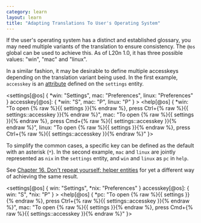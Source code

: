 ```yaml
---
category: learn
layout: learn
title: "Adapting Translations To User's Operating System"
---
```


<section class="clearfix">
  <div class="left">
    <p>If the user's operating system has a distinct and established glossary, you may need multiple variants of the translation to ensure consistency.  The <code>@os</code> global can be used to achieve this.  As of L20n 1.0, it has three possible values: "win", "mac" and "linux".</p>
    <p>In a similar fashion, it may be desirable to define multiple accesskeys depending on the translation variant being used.  In the first example, <code>accesskey</code> is an <a href="{% post_url 2012-07-09-describing-translations-with-custom-data %}">attribute</a> defined on the <code class="entity">settings</code> entity.</p>
  </div>
  <div class="right">
    <div class="editor sourceEditor height35"
      id="sourceEditor1"
      data-source="sourceEditor1"
      data-output="output1"
    >&lt;settings[@os] {
 *win: "Settings",
  mac: "Preferences",
  linux: "Preferences"
 }
 accesskey[@os]: {
  *win: "S",
   mac: "P",
   linux: "P"
 }
&gt;
&lt;help[@os] {
 *win: "To open {% raw %}{{ settings }}{% endraw %}, press Ctrl+{% raw %}{{ settings::accesskey }}{% endraw %}",
  mac: "To open {% raw %}{{ settings }}{% endraw %}, press Cmd+{% raw %}{{ settings::accesskey }}{% endraw %}",
  linux: "To open {% raw %}{{ settings }}{% endraw %}, press Ctrl+{% raw %}{{ settings::accesskey }}{% endraw %}"
}&gt;
    </div>
    <dl id="output1">
    </dl>
  </div>
</section>

<section class="clearfix">
  <div class="left">
    <p>To simplify the common cases, a specific key can be defined as the default with an asterisk (<code>*</code>). In the second example, <code>mac</code> and <code>linux</code> are jointly represented as <code>nix</code> in the <code class="entity">settings</code> entity, and <code>win</code> and <code>linux</code> as <code>pc</code> in <code class="entity">help</code>.</p>
    <p>See <a href="{% post_url 2012-07-16-dont-repeat-yourself-helper-entities %}">Chapter 16. Don't repeat yourself: helper entities</a> for yet a different way of achieving the same result.</p>
  </div>
  <div class="right">
    <div class="editor sourceEditor height25"
      id="sourceEditor2"
      data-source="sourceEditor2"
      data-output="output2"
    >&lt;settings[@os] {
  win: "Settings",
 *nix: "Preferences"
 }
 accesskey[@os]: {
   win: "S",
  *nix: "P"
 }
&gt;
&lt;help[@os] {
 *pc: "To open {% raw %}{{ settings }}{% endraw %}, press Ctrl+{% raw %}{{ settings::accesskey }}{% endraw %}",
  mac: "To open {% raw %}{{ settings }}{% endraw %}, press Cmd+{% raw %}{{ settings::accesskey }}{% endraw %}"
}&gt;
    </div>
    <dl id="output2">
    </dl>
  </div>
</section>
